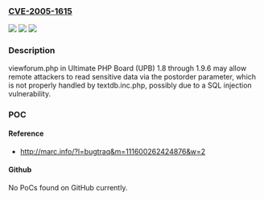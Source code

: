 ### [CVE-2005-1615](https://cve.mitre.org/cgi-bin/cvename.cgi?name=CVE-2005-1615)
![](https://img.shields.io/static/v1?label=Product&message=n%2Fa&color=blue)
![](https://img.shields.io/static/v1?label=Version&message=n%2Fa&color=blue)
![](https://img.shields.io/static/v1?label=Vulnerability&message=n%2Fa&color=brighgreen)

### Description

viewforum.php in Ultimate PHP Board (UPB) 1.8 through 1.9.6 may allow remote attackers to read sensitive data via the postorder parameter, which is not properly handled by textdb.inc.php, possibly due to a SQL injection vulnerability.

### POC

#### Reference
- http://marc.info/?l=bugtraq&m=111600262424876&w=2

#### Github
No PoCs found on GitHub currently.

